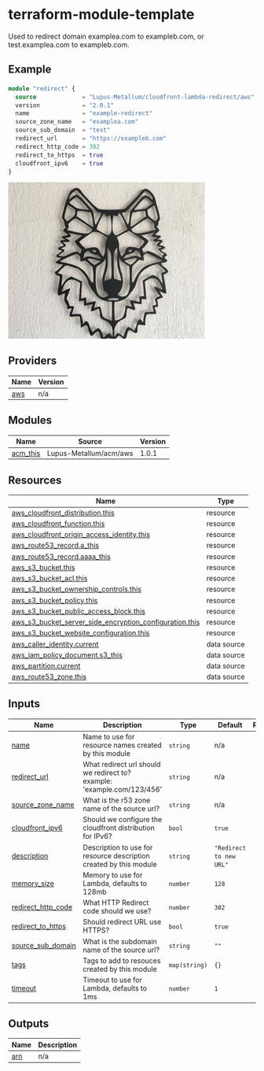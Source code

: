 # terraform-module-template
Used to redirect domain examplea.com to exampleb.com, or test.examplea.com to exampleb.com.

## Example
``` terraform
module "redirect" {
  source             = "Lupus-Metallum/cloudfront-lambda-redirect/aws"
  version            = "2.0.1"
  name               = "example-redirect"
  source_zone_name   = "examplea.com"
  source_sub_domain  = "test"
  redirect_url       = "https://exampleb.com"
  redirect_http_code = 302
  redirect_to_https  = true
  cloudfront_ipv6    = true
}
```
<!-- BEGIN_TF_DOCS -->

<img src="https://raw.githubusercontent.com/Lupus-Metallum/brand/master/images/logo.jpg" width="400"/>



## Providers

| Name | Version |
|------|---------|
| <a name="provider_aws"></a> [aws](#provider\_aws) | n/a |

## Modules

| Name | Source | Version |
|------|--------|---------|
| <a name="module_acm_this"></a> [acm\_this](#module\_acm\_this) | Lupus-Metallum/acm/aws | 1.0.1 |

## Resources

| Name | Type |
|------|------|
| [aws_cloudfront_distribution.this](https://registry.terraform.io/providers/hashicorp/aws/latest/docs/resources/cloudfront_distribution) | resource |
| [aws_cloudfront_function.this](https://registry.terraform.io/providers/hashicorp/aws/latest/docs/resources/cloudfront_function) | resource |
| [aws_cloudfront_origin_access_identity.this](https://registry.terraform.io/providers/hashicorp/aws/latest/docs/resources/cloudfront_origin_access_identity) | resource |
| [aws_route53_record.a_this](https://registry.terraform.io/providers/hashicorp/aws/latest/docs/resources/route53_record) | resource |
| [aws_route53_record.aaaa_this](https://registry.terraform.io/providers/hashicorp/aws/latest/docs/resources/route53_record) | resource |
| [aws_s3_bucket.this](https://registry.terraform.io/providers/hashicorp/aws/latest/docs/resources/s3_bucket) | resource |
| [aws_s3_bucket_acl.this](https://registry.terraform.io/providers/hashicorp/aws/latest/docs/resources/s3_bucket_acl) | resource |
| [aws_s3_bucket_ownership_controls.this](https://registry.terraform.io/providers/hashicorp/aws/latest/docs/resources/s3_bucket_ownership_controls) | resource |
| [aws_s3_bucket_policy.this](https://registry.terraform.io/providers/hashicorp/aws/latest/docs/resources/s3_bucket_policy) | resource |
| [aws_s3_bucket_public_access_block.this](https://registry.terraform.io/providers/hashicorp/aws/latest/docs/resources/s3_bucket_public_access_block) | resource |
| [aws_s3_bucket_server_side_encryption_configuration.this](https://registry.terraform.io/providers/hashicorp/aws/latest/docs/resources/s3_bucket_server_side_encryption_configuration) | resource |
| [aws_s3_bucket_website_configuration.this](https://registry.terraform.io/providers/hashicorp/aws/latest/docs/resources/s3_bucket_website_configuration) | resource |
| [aws_caller_identity.current](https://registry.terraform.io/providers/hashicorp/aws/latest/docs/data-sources/caller_identity) | data source |
| [aws_iam_policy_document.s3_this](https://registry.terraform.io/providers/hashicorp/aws/latest/docs/data-sources/iam_policy_document) | data source |
| [aws_partition.current](https://registry.terraform.io/providers/hashicorp/aws/latest/docs/data-sources/partition) | data source |
| [aws_route53_zone.this](https://registry.terraform.io/providers/hashicorp/aws/latest/docs/data-sources/route53_zone) | data source |

## Inputs

| Name | Description | Type | Default | Required |
|------|-------------|------|---------|:--------:|
| <a name="input_name"></a> [name](#input\_name) | Name to use for resource names created by this module | `string` | n/a | yes |
| <a name="input_redirect_url"></a> [redirect\_url](#input\_redirect\_url) | What redirect url should we redirect to? example: 'example.com/123/456' | `string` | n/a | yes |
| <a name="input_source_zone_name"></a> [source\_zone\_name](#input\_source\_zone\_name) | What is the r53 zone name of the source url? | `string` | n/a | yes |
| <a name="input_cloudfront_ipv6"></a> [cloudfront\_ipv6](#input\_cloudfront\_ipv6) | Should we configure the cloudfront distribution for IPv6? | `bool` | `true` | no |
| <a name="input_description"></a> [description](#input\_description) | Description to use for resource description created by this module | `string` | `"Redirect to new URL"` | no |
| <a name="input_memory_size"></a> [memory\_size](#input\_memory\_size) | Memory to use for Lambda, defaults to 128mb | `number` | `128` | no |
| <a name="input_redirect_http_code"></a> [redirect\_http\_code](#input\_redirect\_http\_code) | What HTTP Redirect code should we use? | `number` | `302` | no |
| <a name="input_redirect_to_https"></a> [redirect\_to\_https](#input\_redirect\_to\_https) | Should redirect URL use HTTPS? | `bool` | `true` | no |
| <a name="input_source_sub_domain"></a> [source\_sub\_domain](#input\_source\_sub\_domain) | What is the subdomain name of the source url? | `string` | `""` | no |
| <a name="input_tags"></a> [tags](#input\_tags) | Tags to add to resouces created by this module | `map(string)` | `{}` | no |
| <a name="input_timeout"></a> [timeout](#input\_timeout) | Timeout to use for Lambda, defaults to 1ms | `number` | `1` | no |

## Outputs

| Name | Description |
|------|-------------|
| <a name="output_arn"></a> [arn](#output\_arn) | n/a |
<!-- END_TF_DOCS -->